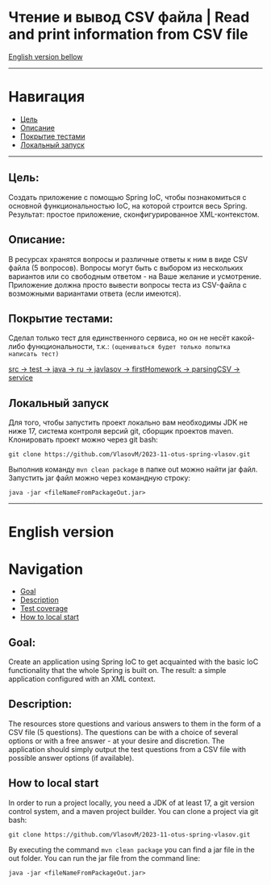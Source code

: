 # Чтение и вывод CSV файла | Read and print information from CSV file
[English version bellow](#English-version)
___
# Навигация
- [Цель](#Цель)
- [Описание](#Описание)
- [Покрытие тестами](#Покрытие-тестами)
- [Локальный запуск](#Как-запустить-локально)

---
## Цель:
Создать приложение с помощью Spring IoC, чтобы познакомиться с основной функциональностью IoC, на которой строится весь Spring.
Результат: простое приложение, сконфигурированное XML-контекстом.

## Описание: 
В ресурсах хранятся вопросы и различные ответы к ним в виде CSV файла (5 вопросов).
Вопросы могут быть с выбором из нескольких вариантов или со свободным ответом - на Ваше желание и усмотрение.
Приложение должна просто вывести вопросы теста из CSV-файла с возможными вариантами ответа (если имеются).

## Покрытие тестами:
Сделал только тест для единственного сервиса, но он не несёт какой-либо функциональности, т.к.:
`(оцениваться будет только попытка написать тест)`

[src -> test -> java -> ru -> javlasov -> firstHomework -> parsingCSV -> service](https://github.com/VlasovM/2023-11-otus-spring-vlasov/tree/feature/firstHomeWork/firstHomework.parsingCSV/src/test/java/ru/javlasov/firstHomework/parsingCSV/service)

## Локальный запуск
Для того, чтобы запустить проект локально вам необходимы JDK не ниже 17, система контроля версий git, сборщик проектов maven.
Клонировать проект можно через git bash:

    git clone https://github.com/VlasovM/2023-11-otus-spring-vlasov.git

Выполнив команду `mvn clean package` в папке out можно найти jar файл. Запустить jar файл можно через командную строку:

    java -jar <fileNameFromPackageOut.jar>

---

# English version

# Navigation
- [Goal](#Goal)
- [Description](#Description)
- [Test coverage](#Test-coverage)
- [How to local start](#How-to-local-start)

## Goal:
Create an application using Spring IoC to get acquainted with the basic IoC functionality that the whole Spring is built on.
The result: a simple application configured with an XML context.

## Description:
The resources store questions and various answers to them in the form of a CSV file (5 questions).
The questions can be with a choice of several options or with a free answer - at your desire and discretion.
The application should simply output the test questions from a CSV file with possible answer options (if available).

## How to local start
In order to run a project locally, you need a JDK of at least 17, a git version control system, and a maven project builder.
You can clone a project via git bash:

    git clone https://github.com/VlasovM/2023-11-otus-spring-vlasov.git

By executing the command `mvn clean package` you can find a jar file in the out folder. You can run the jar file from the command line:

    java -jar <fileNameFromPackageOut.jar>
